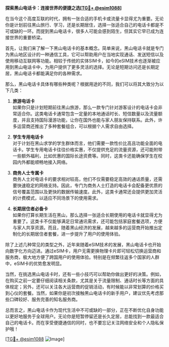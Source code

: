 **探索黑山电话卡：连接世界的便捷之选[[TG💪+ @esim1088](https://t.me/s/esim1088)]**

在当今这个高度互联的时代，拥有一张合适的手机卡或流量卡显得尤为重要。无论你是计划前往黑山旅行、学习，还是长期居住，选择一张适合自己的电话卡都是不可或缺的一环。而提到黑山电话卡，很多人可能会感到陌生，但其实它早已成为连接世界的重要桥梁。

首先，让我们来了解一下黑山电话卡的基本概念。简单来说，黑山电话卡就是专门为黑山地区设计的一种通信工具，它可以帮助用户在当地实现通话、发送短信以及使用移动互联网等功能。相较于传统的实体SIM卡，如今的eSIM技术也逐渐被应用到黑山电话卡中，为用户提供了更多灵活的选择。无论是短期访问还是长期定居，黑山电话卡都能满足你的各种需求。

那么，黑山电话卡具体有哪些种类呢？根据用途的不同，我们可以将其大致分为以下几类：

1. **旅游电话卡**  
   如果你只是计划短期前往黑山旅游，那么一款专门针对游客设计的电话卡会非常适合你。这类电话卡通常包含一定量的本地通话时长、短信数量以及流量额度，并且支持国际漫游功能，让你在国外也能与家人朋友保持联系。此外，许多运营商还推出了多种套餐组合，可以根据个人需求自由选择。

2. **学生专用电话卡**  
   对于计划在黑山求学的学生群体而言，他们需要一款性价比高且功能全面的电话卡。学生专用电话卡往往价格实惠，不仅提供充足的流量资源，还可能附带一些额外福利，比如优惠的国际长途资费等。同时，这类卡还能确保学生在校园内外都能顺畅地接入网络。

3. **商务人士专属卡**  
   商务人士对电话卡的要求相对较高，他们不仅需要稳定高效的通话质量，还需要快速稳定的网络支持。因此，专门为商务人士打造的电话卡会配备更优质的信号覆盖范围以及更快的数据传输速度。此外，这类卡通常还会提供更加灵活的计费模式，以适应不同场景下的使用需求。

4. **长期居住者必备卡**  
   如果你打算长期生活在黑山，那么选择一张适合长期使用的电话卡就显得尤为重要了。这类卡不仅能够满足日常通讯需求，还可能包括家庭套餐选项，方便与家人共享资源。而且，随着黑山经济的发展，越来越多的运营商开始推出定制化的长期居住者套餐，进一步提升了用户的使用体验。

除了上述几种常见的类型之外，近年来随着eSIM技术的发展，黑山电话卡也开始向数字化方向迈进。通过eSIM卡，用户无需更换物理卡片即可轻松切换运营商和服务商，极大地方便了跨国用户的使用体验。特别是在频繁往返多个国家的人群中，eSIM卡的优势愈发明显。

当然，在挑选黑山电话卡时，还有一些小技巧可以帮助你做出更好的决策。例如，在购买之前一定要仔细阅读相关条款，尤其是关于流量限制、通话时长等方面的具体规定；另外，还可以关注各大运营商的促销活动，有时候能以非常划算的价格买到心仪的套餐。当然，如果你是初次接触黑山电话卡的新手用户，建议优先考虑那些口碑较好、服务完善的知名服务商。

总而言之，黑山电话卡作为现代生活中不可或缺的一部分，正在不断优化自身功能以更好地服务于全球用户。无论你是短暂停留还是长久定居，总能找到一款最适合自己的电话卡。而在享受便捷通信的同时，也不要忘记关注网络安全和个人隐私保护哦！

[[TG💪+ @esim1088](https://t.me/s/esim1088) ![Image](https://i.postimg.cc/4NQfJmqS/Snipaste-2025-05-13-00-14-12.png)]